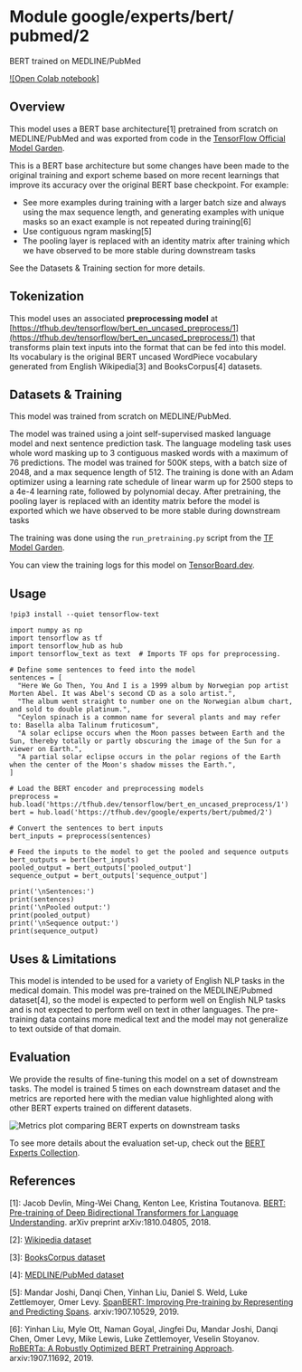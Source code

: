 # Module google/&zwnj;experts/&zwnj;bert/&zwnj;pubmed/2

BERT trained on MEDLINE/PubMed

<!-- dataset: MEDLINE/PubMed -->
<!-- asset-path: legacy -->
<!-- fine-tunable: true -->
<!-- format: saved_model_2 -->
<!-- language: en -->
<!-- module-type: text-embedding -->
<!-- network-architecture: Transformer -->

[![Open Colab notebook]](https://colab.research.google.com/github/tensorflow/hub/blob/master/examples/colab/bert_experts.ipynb)

## Overview

This model uses a BERT base architecture[1] pretrained from scratch on MEDLINE/PubMed and was exported from code in the [TensorFlow Official Model Garden](https://github.com/tensorflow/models/tree/master/official/nlp/bert).

This is a BERT base architecture but some changes have been made to the original
training and export scheme based on more recent learnings that improve its accuracy over
the original BERT base checkpoint. For example:

*   See more examples during training with a larger batch size and always using
    the max sequence length, and generating examples with unique masks so an
    exact example is not repeated during training[6]
*   Use contiguous ngram masking[5]
*   The pooling layer is replaced with an identity matrix after training
    which we have observed to be more stable during downstream tasks

See the Datasets & Training section for more details.

## Tokenization

This model uses an associated **preprocessing model** at
[https://tfhub.dev/tensorflow/bert_en_uncased_preprocess/1](https://tfhub.dev/tensorflow/bert_en_uncased_preprocess/1) that
transforms plain text inputs into the format that can be fed into this model.
Its vocabulary is the original BERT uncased WordPiece vocabulary generated
from English Wikipedia[3] and BooksCorpus[4] datasets.

## Datasets & Training

This model was trained from scratch on MEDLINE/PubMed.

The model was trained using a joint self-supervised masked language model and
next sentence prediction task. The language modeling task uses whole word
masking up to 3 contiguous masked words with a maximum of 76 predictions. The
model was trained for 500K steps, with a batch size of 2048, and a max sequence
length of 512. The training is done with an Adam optimizer using a learning rate
schedule of linear warm up for 2500 steps to a 4e-4 learning rate, followed by
polynomial decay. After pretraining, the pooling layer is replaced with an
identity matrix before the model is exported which we have observed to be more
stable during downstream tasks

The training was done using the `run_pretraining.py` script from the  [TF
Model Garden](https://github.com/tensorflow/models/tree/master/official/nlp/bert).

You can view the training logs for this model on [TensorBoard.dev](https://tensorboard.dev/experiment/RAOErKweRweQ0TGw4w8kgw).

## Usage

```
!pip3 install --quiet tensorflow-text

import numpy as np
import tensorflow as tf
import tensorflow_hub as hub
import tensorflow_text as text  # Imports TF ops for preprocessing.

# Define some sentences to feed into the model
sentences = [
  "Here We Go Then, You And I is a 1999 album by Norwegian pop artist Morten Abel. It was Abel's second CD as a solo artist.",
  "The album went straight to number one on the Norwegian album chart, and sold to double platinum.",
  "Ceylon spinach is a common name for several plants and may refer to: Basella alba Talinum fruticosum",
  "A solar eclipse occurs when the Moon passes between Earth and the Sun, thereby totally or partly obscuring the image of the Sun for a viewer on Earth.",
  "A partial solar eclipse occurs in the polar regions of the Earth when the center of the Moon's shadow misses the Earth.",
]

# Load the BERT encoder and preprocessing models
preprocess = hub.load('https://tfhub.dev/tensorflow/bert_en_uncased_preprocess/1')
bert = hub.load('https://tfhub.dev/google/experts/bert/pubmed/2')

# Convert the sentences to bert inputs
bert_inputs = preprocess(sentences)

# Feed the inputs to the model to get the pooled and sequence outputs
bert_outputs = bert(bert_inputs)
pooled_output = bert_outputs['pooled_output']
sequence_output = bert_outputs['sequence_output']

print('\nSentences:')
print(sentences)
print('\nPooled output:')
print(pooled_output)
print('\nSequence output:')
print(sequence_output)
```

## Uses & Limitations

This model is intended to be used for a variety of English NLP tasks in the medical domain. This model was pre-trained on the MEDLINE/Pubmed dataset[4], so the
model is expected to perform well on English NLP tasks and is not expected to
perform well on text in other languages. The pre-training data contains more
medical text and the model may not generalize to text outside of that domain.

## Evaluation

We provide the results of fine-tuning this model on a set of downstream tasks.
The model is trained 5 times on each downstream dataset and the metrics are
reported here with the median value highlighted along with other BERT experts
trained on different datasets.

![Metrics plot comparing BERT experts on downstream tasks](https://www.gstatic.com/aihub/tfhub/experts/bert/metrics_v0.png)

To see more details about the evaluation set-up, check out the
[BERT Experts Collection](https://tfhub.dev/google/collections/experts/bert/1).

## References

\[1]: Jacob Devlin, Ming-Wei Chang, Kenton Lee, Kristina Toutanova. [BERT:
Pre-training of Deep Bidirectional Transformers for Language
Understanding](https://arxiv.org/abs/1810.04805). arXiv preprint
arXiv:1810.04805, 2018.

\[2]: [Wikipedia dataset](https://dumps.wikimedia.org)

\[3]: [BooksCorpus dataset](http://yknzhu.wixsite.com/mbweb)

\[4]: [MEDLINE/PubMed dataset](https://www.nlm.nih.gov/databases/download/pubmed_medline.html)

\[5]: Mandar Joshi, Danqi Chen, Yinhan Liu, Daniel S. Weld, Luke Zettlemoyer,
Omer Levy.
[SpanBERT: Improving Pre-training by Representing and Predicting Spans](https://arxiv.org/abs/1907.10529).
arxiv:1907.10529, 2019.

\[6]: Yinhan Liu, Myle Ott, Naman Goyal, Jingfei Du, Mandar Joshi, Danqi Chen,
Omer Levy, Mike Lewis, Luke Zettlemoyer, Veselin Stoyanov.
[RoBERTa: A Robustly Optimized BERT Pretraining Approach](https://arxiv.org/abs/1907.11692).
arxiv:1907.11692, 2019.
